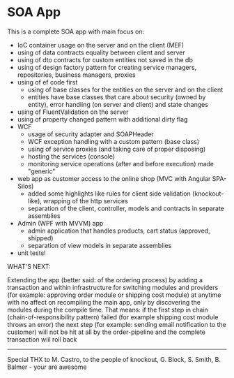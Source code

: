 # SOA App

This is a complete SOA app with main focus on:
  - IoC container usage on the server and on the client (MEF)
  - using of data contracts equality between client and server
  - using of dto contracts for custom entities not saved in the db 
  - using of design factory pattern for creating service managers, repositories, business managers, proxies
  - using of ef code first
      - using of base classes for the entities on the server and on the client
      - entities have base classes that care about security (owned by entity), error handling (on server and client) and state changes
  - using of FluentValidation on the server
  - using of property changed pattern with additional dirty flag
  - WCF 
      - usage of security adapter and SOAPHeader
      - WCF exception handling with a custom pattern (base class)
      - using of service proxies (and taking care of proper disposing)
      - hosting the services (console)
      - monitoring service operations (after and before execution) made "generic"
  - web app as customer access to the online shop (MVC with Angular SPA-Silos)
      - added some highlights like rules for client side validation (knockout-like), wrapping of the http services
      - separation of the client, controller, models and contracts in separate assemblies
  - Admin (WPF with MVVM) app
     - admin application that handles products, cart status (approved, shipped)
     - separation of view models in separate assemblies
  - unit tests!
  





  WHAT'S NEXT:
  
  Extending the app (better said: of the ordering process) by adding a transaction and within infrastructure for switching modules and providers (for example: approving order module or shipping cost module) at anytime with no affect on recompiling the main app, only by discovering the modules during the compile time.
  That means: if the first step in chain (chain-of-responsibility pattern) failed (for example shipping cost module throws an error) the next step (for example: sending email notification to the customer) will not be hit at all by the order-pipeline and the complete transaction wiil roll back

  
---------------------------------------------------------------------------------------------------------------------------------------
  
  
Special THX to M. Castro, to the people of knockout, G. Block, S. Smith, B. Balmer - your are awesome

